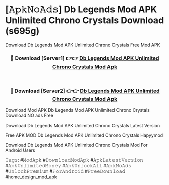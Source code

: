 # [𝙰𝚙𝚔𝙽𝚘𝙰𝚍𝚜] Db Legends Mod APK Unlimited Chrono Crystals Download (s695g)
Download Db Legends Mod APK Unlimited Chrono Crystals Free Mod APK

<div align="center">
<h3>🔴 Download [Server1] 👉👉 <a href="https://apkcomod.com?title=Db_Legends_Mod_APK_Unlimited_Chrono_Crystals">Db Legends Mod APK Unlimited Chrono Crystals Mod Apk</a></h3><br>

<h3>🔴 Download [Server2] 👉👉 <a href="https://apkcomod.com?title=Db_Legends_Mod_APK_Unlimited_Chrono_Crystals">Db Legends Mod APK Unlimited Chrono Crystals Mod Apk</a></h3>
</div>


 Download Mod APK Db Legends Mod APK Unlimited Chrono Crystals Download NO ads Free

Download Db Legends Mod APK Unlimited Chrono Crystals Latest Version

Free APK MOD Db Legends Mod APK Unlimited Chrono Crystals Hapyymod

Download Db Legends Mod APK Unlimited Chrono Crystals Mod For Android Users

𝚃𝚊𝚐𝚜: #𝙼𝚘𝚍𝙰𝚙𝚔 #𝙳𝚘𝚠𝚗𝚕𝚘𝚊𝚍𝙼𝚘𝚍𝙰𝚙𝚔 #𝙰𝚙𝚔𝙻𝚊𝚝𝚎𝚜𝚝𝚅𝚎𝚛𝚜𝚒𝚘𝚗 #𝙰𝚙𝚔𝚄𝚗𝚕𝚒𝚖𝚒𝚝𝚎𝚍𝙼𝚘𝚗𝚎𝚢 #𝙰𝚙𝚔𝚄𝚗𝚕𝚘𝚌𝚔𝙰𝚕𝚕 #𝙰𝚙𝚔𝙽𝚘𝙰𝚍𝚜 #𝚄𝚗𝚕𝚘𝚌𝚔𝙿𝚛𝚎𝚖𝚒𝚞𝚖 #𝙵𝚘𝚛𝙰𝚗𝚍𝚛𝚘𝚒𝚍 #𝙵𝚛𝚎𝚎𝙳𝚘𝚠𝚗𝚕𝚘𝚊𝚍 #home_design_mod_apk